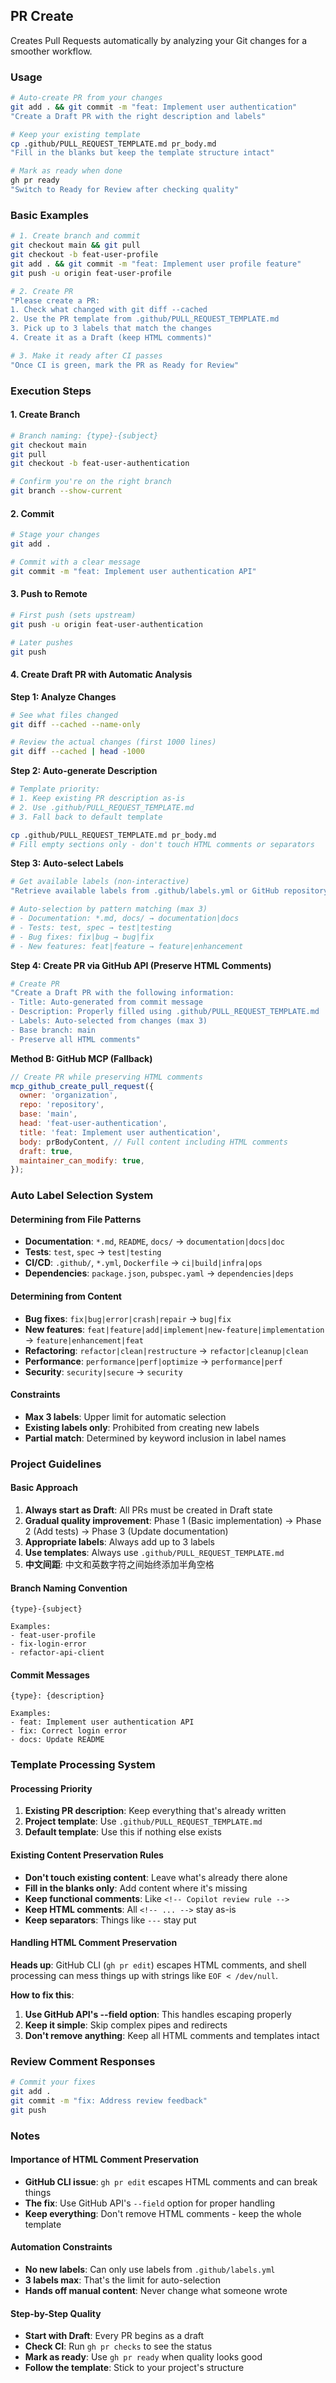## PR Create

Creates Pull Requests automatically by analyzing your Git changes for a smoother workflow.

### Usage

```bash
# Auto-create PR from your changes
git add . && git commit -m "feat: Implement user authentication"
"Create a Draft PR with the right description and labels"

# Keep your existing template
cp .github/PULL_REQUEST_TEMPLATE.md pr_body.md
"Fill in the blanks but keep the template structure intact"

# Mark as ready when done
gh pr ready
"Switch to Ready for Review after checking quality"
```

### Basic Examples

```bash
# 1. Create branch and commit
git checkout main && git pull
git checkout -b feat-user-profile
git add . && git commit -m "feat: Implement user profile feature"
git push -u origin feat-user-profile

# 2. Create PR
"Please create a PR:
1. Check what changed with git diff --cached
2. Use the PR template from .github/PULL_REQUEST_TEMPLATE.md
3. Pick up to 3 labels that match the changes
4. Create it as a Draft (keep HTML comments)"

# 3. Make it ready after CI passes
"Once CI is green, mark the PR as Ready for Review"
```

### Execution Steps

#### 1. Create Branch

```bash
# Branch naming: {type}-{subject}
git checkout main
git pull
git checkout -b feat-user-authentication

# Confirm you're on the right branch
git branch --show-current
```

#### 2. Commit

```bash
# Stage your changes
git add .

# Commit with a clear message
git commit -m "feat: Implement user authentication API"
```

#### 3. Push to Remote

```bash
# First push (sets upstream)
git push -u origin feat-user-authentication

# Later pushes
git push
```

#### 4. Create Draft PR with Automatic Analysis

**Step 1: Analyze Changes**

```bash
# See what files changed
git diff --cached --name-only

# Review the actual changes (first 1000 lines)
git diff --cached | head -1000
```

**Step 2: Auto-generate Description**

```bash
# Template priority:
# 1. Keep existing PR description as-is
# 2. Use .github/PULL_REQUEST_TEMPLATE.md
# 3. Fall back to default template

cp .github/PULL_REQUEST_TEMPLATE.md pr_body.md
# Fill empty sections only - don't touch HTML comments or separators
```

**Step 3: Auto-select Labels**

```bash
# Get available labels (non-interactive)
"Retrieve available labels from .github/labels.yml or GitHub repository and automatically select appropriate labels based on changes"

# Auto-selection by pattern matching (max 3)
# - Documentation: *.md, docs/ → documentation|docs
# - Tests: test, spec → test|testing
# - Bug fixes: fix|bug → bug|fix
# - New features: feat|feature → feature|enhancement
```

**Step 4: Create PR via GitHub API (Preserve HTML Comments)**

```bash
# Create PR
"Create a Draft PR with the following information:
- Title: Auto-generated from commit message
- Description: Properly filled using .github/PULL_REQUEST_TEMPLATE.md
- Labels: Auto-selected from changes (max 3)
- Base branch: main
- Preserve all HTML comments"
```

**Method B: GitHub MCP (Fallback)**

```javascript
// Create PR while preserving HTML comments
mcp_github_create_pull_request({
  owner: 'organization',
  repo: 'repository',
  base: 'main',
  head: 'feat-user-authentication',
  title: 'feat: Implement user authentication',
  body: prBodyContent, // Full content including HTML comments
  draft: true,
  maintainer_can_modify: true,
});
```

### Auto Label Selection System

#### Determining from File Patterns

- **Documentation**: `*.md`, `README`, `docs/` → `documentation|docs|doc`
- **Tests**: `test`, `spec` → `test|testing`
- **CI/CD**: `.github/`, `*.yml`, `Dockerfile` → `ci|build|infra|ops`
- **Dependencies**: `package.json`, `pubspec.yaml` → `dependencies|deps`

#### Determining from Content

- **Bug fixes**: `fix|bug|error|crash|repair` → `bug|fix`
- **New features**: `feat|feature|add|implement|new-feature|implementation` → `feature|enhancement|feat`
- **Refactoring**: `refactor|clean|restructure` → `refactor|cleanup|clean`
- **Performance**: `performance|perf|optimize` → `performance|perf`
- **Security**: `security|secure` → `security`

#### Constraints

- **Max 3 labels**: Upper limit for automatic selection
- **Existing labels only**: Prohibited from creating new labels
- **Partial match**: Determined by keyword inclusion in label names

### Project Guidelines

#### Basic Approach

1. **Always start as Draft**: All PRs must be created in Draft state
2. **Gradual quality improvement**: Phase 1 (Basic implementation) → Phase 2 (Add tests) → Phase 3 (Update documentation)
3. **Appropriate labels**: Always add up to 3 labels
4. **Use templates**: Always use `.github/PULL_REQUEST_TEMPLATE.md`
5. **中文间距**: 中文和英数字符之间始终添加半角空格

#### Branch Naming Convention

```text
{type}-{subject}

Examples:
- feat-user-profile
- fix-login-error
- refactor-api-client
```

#### Commit Messages

```text
{type}: {description}

Examples:
- feat: Implement user authentication API
- fix: Correct login error
- docs: Update README
```

### Template Processing System

#### Processing Priority

1. **Existing PR description**: Keep everything that's already written
2. **Project template**: Use `.github/PULL_REQUEST_TEMPLATE.md`
3. **Default template**: Use this if nothing else exists

#### Existing Content Preservation Rules

- **Don't touch existing content**: Leave what's already there alone
- **Fill in the blanks only**: Add content where it's missing
- **Keep functional comments**: Like `<!-- Copilot review rule -->`
- **Keep HTML comments**: All `<!-- ... -->` stay as-is
- **Keep separators**: Things like `---` stay put

#### Handling HTML Comment Preservation

**Heads up**: GitHub CLI (`gh pr edit`) escapes HTML comments, and shell processing can mess things up with strings like `EOF < /dev/null`.

**How to fix this**:

1. **Use GitHub API's --field option**: This handles escaping properly
2. **Keep it simple**: Skip complex pipes and redirects
3. **Don't remove anything**: Keep all HTML comments and templates intact

### Review Comment Responses

```bash
# Commit your fixes
git add .
git commit -m "fix: Address review feedback"
git push
```

### Notes

#### Importance of HTML Comment Preservation

- **GitHub CLI issue**: `gh pr edit` escapes HTML comments and can break things
- **The fix**: Use GitHub API's `--field` option for proper handling
- **Keep everything**: Don't remove HTML comments - keep the whole template

#### Automation Constraints

- **No new labels**: Can only use labels from `.github/labels.yml`
- **3 labels max**: That's the limit for auto-selection
- **Hands off manual content**: Never change what someone wrote

#### Step-by-Step Quality

- **Start with Draft**: Every PR begins as a draft
- **Check CI**: Run `gh pr checks` to see the status
- **Mark as ready**: Use `gh pr ready` when quality looks good
- **Follow the template**: Stick to your project's structure
